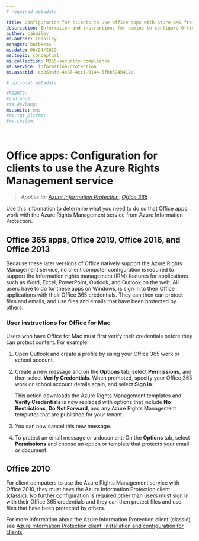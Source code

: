 ```yaml
---
# required metadata

title: Configuration for clients to use Office apps with Azure RMS from AIP
description: Information and instructions for admins to configure Office apps to work with the Azure Rights Management service from Azure Information Protection.
author: cabailey
ms.author: cabailey
manager: barbkess
ms.date: 06/24/2019
ms.topic: conceptual
ms.collection: M365-security-compliance
ms.service: information-protection
ms.assetid: ec269afe-4e87-4cc1-9144-5fbb594b412e

# optional metadata

#ROBOTS:
#audience:
#ms.devlang:
ms.suite: ems
#ms.tgt_pltfrm:
#ms.custom:

---
```


# Office apps: Configuration for clients to use the Azure Rights Management service

>*Applies to: [Azure Information Protection](https://azure.microsoft.com/pricing/details/information-protection), [Office 365](https://download.microsoft.com/download/E/C/F/ECF42E71-4EC0-48FF-AA00-577AC14D5B5C/Azure_Information_Protection_licensing_datasheet_EN-US.pdf)*


Use this information to determine what you need to do so that Office apps work with the Azure Rights Management service from Azure Information Protection.

## Office 365 apps, Office 2019, Office 2016, and Office 2013
Because these later versions of Office natively support the Azure Rights Management service, no client computer configuration is required to support the information rights management (IRM) features for applications such as Word, Excel, PowerPoint, Outlook, and Outlook on the web. All users have to do for these apps on Windows, is sign in to their Office applications with their Office 365 credentials. They can then can protect files and emails, and use files and emails that have been protected by others.

### User instructions for Office for Mac

Users who have Office for Mac must first verify their credentials before they can protect content. For example:

1. Open Outlook and create a profile by using your Office 365 work or school account. 

2. Create a new message and on the **Options** tab, select **Permissions**, and then select **Verify Credentials**. When prompted, specify your Office 365 work or school account details again, and select **Sign in**.
    
    This action downloads the Azure Rights Management templates and **Verify Credentials** is now replaced with options that include **No Restrictions**, **Do Not Forward**, and any Azure Rights Management templates that are published for your tenant. 

3. You can now cancel this new message.

4. To protect an email message or a document: On the **Options** tab, select **Permissions** and choose an option or template that protects your email or document.

## Office 2010
For client computers to use the Azure Rights Management service with Office 2010, they must have the Azure Information Protection client (classic). No further configuration is required other than users must sign in with their Office 365 credentials and they can then protect files and use files that have been protected by others.

For more information about the Azure Information Protection client (classic), see [Azure Information Protection client: Installation and configuration for clients](configure-client.md).

